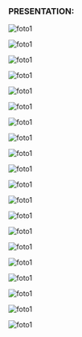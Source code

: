 
### PRESENTATION:


![foto1](images/1_ruby.png) 

![foto1](images/2_ruby.png)

![foto1](images/3_ruby.png)

![foto1](images/4_ruby.png)

![foto1](images/5_ruby.png)

![foto1](images/6_ruby.png)

![foto1](images/7_ruby.png)

![foto1](images/8_ruby.png)

![foto1](images/9_ruby.png)

![foto1](images/10_ruby.png)

![foto1](images/11_ruby.png)

![foto1](images/12_ruby.png)

![foto1](images/13_ruby.png)

![foto1](images/14_ruby.png)

![foto1](images/15_ruby.png)

![foto1](images/16_ruby.png)

![foto1](images/17_ruby.png)

![foto1](images/18_ruby.png)

![foto1](images/19_ruby.png)

![foto1](images/20_ruby.png)

  	
  	
  	


	
  	
  	

